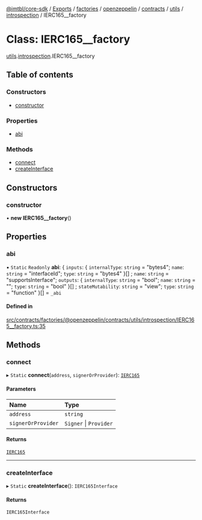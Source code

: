[@imtbl/core-sdk](../README.md) / [Exports](../modules.md) / [factories](../modules/factories.md) / [openzeppelin](../modules/factories.openzeppelin.md) / [contracts](../modules/factories.openzeppelin.contracts.md) / [utils](../modules/factories.openzeppelin.contracts.utils.md) / [introspection](../modules/factories.openzeppelin.contracts.utils.introspection.md) / IERC165\_\_factory

# Class: IERC165\_\_factory

[utils](../modules/factories.openzeppelin.contracts.utils.md).[introspection](../modules/factories.openzeppelin.contracts.utils.introspection.md).IERC165__factory

## Table of contents

### Constructors

- [constructor](factories.openzeppelin.contracts.utils.introspection.IERC165__factory.md#constructor)

### Properties

- [abi](factories.openzeppelin.contracts.utils.introspection.IERC165__factory.md#abi)

### Methods

- [connect](factories.openzeppelin.contracts.utils.introspection.IERC165__factory.md#connect)
- [createInterface](factories.openzeppelin.contracts.utils.introspection.IERC165__factory.md#createinterface)

## Constructors

### constructor

• **new IERC165__factory**()

## Properties

### abi

▪ `Static` `Readonly` **abi**: { `inputs`: { `internalType`: `string` = "bytes4"; `name`: `string` = "interfaceId"; `type`: `string` = "bytes4" }[] ; `name`: `string` = "supportsInterface"; `outputs`: { `internalType`: `string` = "bool"; `name`: `string` = ""; `type`: `string` = "bool" }[] ; `stateMutability`: `string` = "view"; `type`: `string` = "function" }[] = `_abi`

#### Defined in

[src/contracts/factories/@openzeppelin/contracts/utils/introspection/IERC165__factory.ts:35](https://github.com/immutable/imx-core-sdk/blob/7204457/src/contracts/factories/@openzeppelin/contracts/utils/introspection/IERC165__factory.ts#L35)

## Methods

### connect

▸ `Static` **connect**(`address`, `signerOrProvider`): [`IERC165`](../interfaces/openzeppelin.contracts.utils.introspection.IERC165.md)

#### Parameters

| Name | Type |
| :------ | :------ |
| `address` | `string` |
| `signerOrProvider` | `Signer` \| `Provider` |

#### Returns

[`IERC165`](../interfaces/openzeppelin.contracts.utils.introspection.IERC165.md)

___

### createInterface

▸ `Static` **createInterface**(): `IERC165Interface`

#### Returns

`IERC165Interface`
